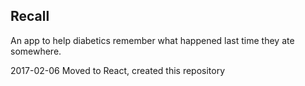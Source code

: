 ## Recall

An app to help diabetics remember what happened last time they ate somewhere.

2017-02-06 Moved to React, created this repository